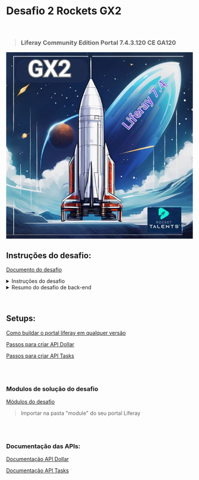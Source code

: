 
# Desafio 2 Rockets GX2

<br>

>### Liferay Community Edition Portal 7.4.3.120 CE GA120

<img src="/Conteudo_rockets/Desafio2/arq/Img/1.jpg" alt="" width="600">


## Instruções do desafio:

[Documento do desafio](/Conteudo_rockets/Desafio2/arq/PDF/Desafio%20Rockets%20II.pdf) <br>


<details>
  <summary>Instruções do desafio</summary>
  
  # Desafios Técnicos Rocket II - Rocket Talents

## Trilha Liferay

### Instruções Gerais:

- O desafio será aberto ao final da call do dia **20/08/2024** e a entrega será no dia **16/09/2024**, até **23h59**.
- Durante esse período, dúvidas pontuais podem ser tiradas via Chat da Google no grupo com os padrinhos.
- O desafio consiste em:
    1. Realizar os exercícios, registrar no GitHub e enviar o link para avaliação.
    2. Apresentar o que foi feito para o Comitê de Padrinhos (Data a Marcar).
- A apresentação deve abranger todos os tópicos requeridos.
- **Importante**: O cumprimento do prazo (16/09/2024) faz parte da avaliação, e eventuais intercorrências devem ser avisadas com antecedência.

### Instruções do Desafio:

- Envie o link do Git contendo os tópicos solicitados e apresente em reunião com duração máxima de **15 minutos**.
- Certifique-se de demonstrar e explicar os conceitos de forma clara e concisa.
- A avaliação será baseada na:
    - Qualidade dos códigos.
    - Clareza da explicação.
    - Precisão das informações.
    - Demonstração prática dos conceitos.

### Preparação para a Apresentação:

- Certifique-se de ter uma boa conexão de internet, câmera e iluminação adequada.
- Esta avaliação testará seu **conhecimento prático** do Liferay, **qualidade de código** e **habilidade de comunicação**.

---

## Front-end:

### Desafio: Intranet

### Objetivo:

Criar um **dashboard personalizado** que mostre informações relevantes para os usuários.



### 1 - Dashboard Personalizado

**Objetivo**: Criar um dashboard personalizável com diferentes tipos de layouts, onde os usuários possam inserir componentes desejados através de uma interface de "Drag and Drop".

**Detalhes**:

- **Tipos de Layout**: 4 tipos de Grid Layout, onde os componentes podem ser arranjados em linhas e colunas.
- **Drag and Drop**: Permitir que os usuários possam adicionar, mover e remover componentes.
- **Componentes Adaptáveis**: Implementar estilos coerentes com o layout escolhido e opção de "collapse" dos componentes.
- **Estilização**: Utilizar **CSS**, **SASS** e **Bootstrap 4**. Implementar temas (claro/escuro) para melhorar a experiência do usuário.

### 2 - Componente Tarefas Pendentes

**Objetivo**: Criar uma seção de tarefas pendentes integrada com o backend para exibir e gerenciar tarefas.

**Detalhes**:

- **Visual**:
    - Lista de tarefas com diferentes estados: pendente, em progresso, concluída.
    - Filtros por status, data de vencimento, prioridade, etc.
    - Marcar tarefas como concluídas ou editar detalhes.
    - Design responsivo e intuitivo (Bootstrap/Material UI).
- **Integração com o Backend**:
    - Utilizar a API do backend para obter, criar, atualizar e deletar tarefas.
    - Assegurar que as tarefas exibidas pertençam ao usuário logado.
    - Manter sincronização entre frontend e backend.
- **Estilização**: Utilizar **CSS**, **SASS**, **Bootstrap 4** para estilizar os componentes.

### 3 - Componente Dados de Cotação

**Objetivo**: Criar um componente estilizado que exiba dados de uma **API de cotação** integrada com o backend.

**Detalhes**:

- **Obtenção de Dados**: Realizar requisições a uma API de cotação (ex.: API de câmbio da Open Exchange Rates) para obter dados em tempo real.
- **Tratamento de Erros**: Implementar tratamento de falhas nas requisições.
- **Visualização dos Dados**: Exibir dados de forma clara, utilizando gráficos e tabelas.
- **Estilização**: Utilizar **CSS**, **SASS**, **Bootstrap 4**.

---

## Back-end:

### 1 - Integração com API de Cotação de Dólar

**Passo a Passo**:

1. **Escolher a API de Cotação de Dólar**:
    - Exemplos: Open Exchange Rates, CurrencyLayer, Alpha Vantage.
2. **Obter as Credenciais da API**:
    - Criar uma conta e obter a **API key**.
3. **Criar um Módulo no Liferay**:
    - No terminal, vá até o diretório do workspace e crie um novo módulo:
        
        ```bash
        blade create -t mvc-portlet -p com.example.currencyconverter -c CurrencyConverterPortlet currency-converter
        ```
        
4. **Configurar Dependências**:
    - Adicione ao arquivo `build.gradle`:
        
        ```xml
        dependencies {
            compileOnly group: "org.apache.httpcomponents", name: "httpclient", version: "4.5.13"
        }
        ```
        
5. **Fazer a Chamada à API**:
    - Criar a classe `CurrencyConverterPortlet.java` e desenvolver o código para fazer a requisição GET à API.
6. **Exibir a Cotação no JSP**:
    - No arquivo `view.jsp`, exiba a cotação do dólar.

---

### 2 - Desenvolver um CRUD de Tarefas Pendentes com Service Builder

**Passo a Passo**:

1. **Criar o Módulo de Serviço**:
    
    ```bash
    blade create -t service-builder -p com.example.task -c Task task-service
    ```
    
2. **Definir o Modelo no `service.xml`**:
    - Modifique o arquivo `service.xml`:
        
        ```xml
        <?xml version="1.0" encoding="UTF-8"?>
        <!DOCTYPE service-builder PUBLIC "-//Liferay//DTD Service Builder 7.4.0//EN" "http://www.liferay.com/dtd/liferay-service-builder_7_4_0.dtd">
        <service-builder package-path="com.example.task">
            <namespace>Task</namespace>
            <entity name="Task" local-service="true" remote-service="false">
                <column name="taskId" type="long" primary="true" />
                <column name="title" type="String" />
                <column name="description" type="String" />
                <column name="dueDate" type="Date" />
                <column name="completed" type="boolean" />
                <order by="dueDate ASC" />
            </entity>
        </service-builder>
        ```
        
3. **Gerar o Código com o Service Builder**:
    
    ```bash
    ./gradlew buildService
    ```
    
4. **Implementar o Portlet MVC**:
    - Criar o portlet:
        
        ```bash
        blade create -t mvc-portlet -p com.example.task -c TaskPortlet task-web
        ```
        
    - Configurar dependências no `build.gradle`:
        
        ```xml
        dependencies {
            compileOnly project(":modules:task-service")
        }
        ```
        
    - Implementar a lógica no arquivo `TaskPortlet.java`.
5. **Criar a Interface JSP**:
    - No arquivo `view.jsp`, exiba as tarefas e crie um formulário para novas tarefas.
6. **Empacotar e Implantar**:
    
    ```bash
    ./gradlew build
    ```
    

### Resumo:

1. Defina a entidade Task com o **Service Builder**.
2. Gere o código de serviços.
3. Implemente um **Portlet MVC** para gerenciar as tarefas.
4. Crie a interface **JSP** para permitir a criação e listagem de tarefas.
5. **Empacote** e teste os módulos no Liferay.



</details>

<details>
  <summary>Resumo do desafio de back-end</summary>

   ### 1. Integração com API de Cotação de Dólar
   O objetivo deste desafio é criar uma integração no Liferay que consuma uma API externa de cotação de dólar e exiba a informação em uma interface JSP. A abordagem envolve:

   * Escolher uma API de cotação (ex: CurrencyLayer).
   * Obter as credenciais (chave de API) da API escolhida.
   * Criar um módulo no Liferay (um portlet MVC) para gerenciar a integração.
   * Configurar dependências no projeto para permitir chamadas HTTP.
   * Implementar a chamada à API dentro de um portlet, e exibir a cotação do dólar em uma página JSP.

  <br>

   ### 2. Desenvolver um CRUD de Tarefas Pendentes com Service Builder
   O objetivo deste desafio é desenvolver um sistema de gerenciamento de tarefas no Liferay usando o Service Builder, que permite a criação e manipulação de entidades persistentes. A abordagem envolve:

   * Criar um módulo de serviço no Liferay para definir a entidade Task (Tarefa).
   * Definir o modelo da entidade no arquivo service.xml, especificando seus atributos (ex: título, descrição, data de * vencimento).
   * Gerar automaticamente o código de persistência e serviços usando o Service Builder.
   * Criar um portlet MVC para gerenciar as tarefas (inclusão, listagem, e edição).
   * Desenvolver a interface em JSP para permitir a interação com as tarefas e exibir a lista de tarefas pendentes.
   * Empacotar e implantar os módulos no Liferay para testar o sistema.

</details>

<br>
<br>

## Setups:

[Como buildar o portal liferay em qualquer versão](/Conteudo_rockets/Desafio2/arq/Markdown/Como%20buildar%20o%20portal%20Liferay%20em%20qualquer%20versao.md) <br>

[Passos para criar API Dollar](/Conteudo_rockets/Desafio2/arq/Markdown/Passos%20para%20criar%20API%20Dollar.md) <br>

[Passos para criar API Tasks](/Conteudo_rockets/Desafio2/arq/Markdown/Passos%20para%20criar%20API%20Tasks.md) <br>

<br>
<br>

### Modulos de solução do desafio

[Módulos do desafio](./modules/)

>Importar na pasta "module" do seu portal Liferay

<br>
<br>

### Documentação das APIs:


[Documentação API Dollar](/Conteudo_rockets/Desafio2/arq/Markdown/Documentação%20API%20Dollar.md) <br>

[Documentação API Tasks](/Conteudo_rockets/Desafio2/arq/Markdown/Documentação%20API%20Tasks.md) <br>

